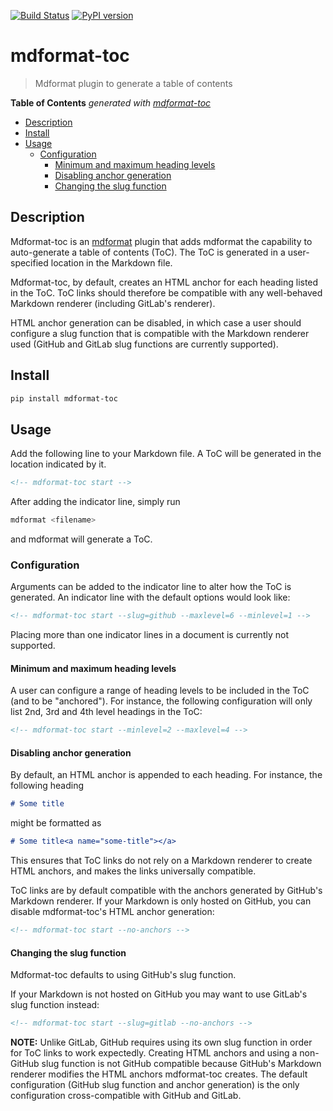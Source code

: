 [![Build Status](https://github.com/hukkinj1/mdformat-toc/actions/workflows/tests.yml/badge.svg?branch=master)](https://github.com/hukkinj1/mdformat-toc/actions?query=workflow%3ATests+branch%3Amaster+event%3Apush)
[![PyPI version](https://img.shields.io/pypi/v/mdformat-toc)](https://pypi.org/project/mdformat-toc)

# mdformat-toc

> Mdformat plugin to generate a table of contents

**Table of Contents**  *generated with [mdformat-toc](https://github.com/hukkinj1/mdformat-toc)*

<!-- mdformat-toc start --slug=github --no-anchors --maxlevel=6 --minlevel=2 -->

- [Description](#description)
- [Install](#install)
- [Usage](#usage)
  - [Configuration](#configuration)
    - [Minimum and maximum heading levels](#minimum-and-maximum-heading-levels)
    - [Disabling anchor generation](#disabling-anchor-generation)
    - [Changing the slug function](#changing-the-slug-function)

<!-- mdformat-toc end -->

## Description

Mdformat-toc is an [mdformat](https://github.com/executablebooks/mdformat) plugin
that adds mdformat the capability to auto-generate a table of contents (ToC).
The ToC is generated in a user-specified location in the Markdown file.

Mdformat-toc, by default, creates an HTML anchor for each heading listed in the ToC.
ToC links should therefore be compatible with any well-behaved Markdown renderer (including GitLab's renderer).

HTML anchor generation can be disabled, in which case a user should configure a slug function that is compatible with the Markdown renderer used (GitHub and GitLab slug functions are currently supported).

## Install

```bash
pip install mdformat-toc
```

## Usage

Add the following line to your Markdown file.
A ToC will be generated in the location indicated by it.

```markdown
<!-- mdformat-toc start -->
```

After adding the indicator line, simply run

```bash
mdformat <filename>
```

and mdformat will generate a ToC.

### Configuration

Arguments can be added to the indicator line to alter how the ToC is generated.
An indicator line with the default options would look like:

```markdown
<!-- mdformat-toc start --slug=github --maxlevel=6 --minlevel=1 -->
```

Placing more than one indicator lines in a document is currently not supported.

#### Minimum and maximum heading levels

A user can configure a range of heading levels to be included in the ToC (and to be "anchored").
For instance, the following configuration will only list 2nd, 3rd and 4th level headings in the ToC:

```markdown
<!-- mdformat-toc start --minlevel=2 --maxlevel=4 -->
```

#### Disabling anchor generation

By default, an HTML anchor is appended to each heading.
For instance, the following heading

```markdown
# Some title
```

might be formatted as

```markdown
# Some title<a name="some-title"></a>
```

This ensures that ToC links do not rely on a Markdown renderer to create HTML anchors,
and makes the links universally compatible.

ToC links are by default compatible with the anchors generated by GitHub's Markdown renderer.
If your Markdown is only hosted on GitHub, you can disable mdformat-toc's HTML anchor generation:

```markdown
<!-- mdformat-toc start --no-anchors -->
```

#### Changing the slug function

Mdformat-toc defaults to using GitHub's slug function.

If your Markdown is not hosted on GitHub you may want to use GitLab's slug function instead:

```markdown
<!-- mdformat-toc start --slug=gitlab --no-anchors -->
```

**NOTE:** Unlike GitLab, GitHub requires using its own slug function in order for ToC links to work expectedly.
Creating HTML anchors and using a non-GitHub slug function is not GitHub compatible
because GitHub's Markdown renderer modifies the HTML anchors mdformat-toc creates.
The default configuration
(GitHub slug function and anchor generation)
is the only configuration cross-compatible with GitHub and GitLab.
